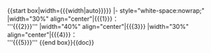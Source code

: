 {{start box|width={{{width|auto}}}}} 
|- style="white-space:nowrap;" 
|width="30%" align="center"|{{{1}}}：<br>'''{{{2}}}''' 
|width="40%" align="center"|{{{3}}}
|width="30%" align="center"|{{{4}}}：<br>'''{{{5}}}''' 
{{end box}}<noinclude>{{doc}}</noinclude>